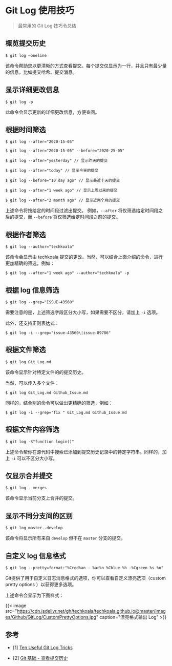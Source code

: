 # Git Log 使用技巧


> 最常用的 Git Log 技巧令总结

<!--more-->

## 概览提交历史

```shell
$ git log —oneline
```

该命令帮助您以更清晰的方式查看提交。每个提交仅显示为一行，并且只有最少量的信息，比如提交哈希、提交消息。

## 显示详细更改信息

```shell
$ git log -p
```
此命令会显示更新的详细更改信息，方便查阅。

## 根据时间筛选

```shell
$ git log --after="2020-15-05"
```

```shell
$ git log --after="2020-15-05" --before="2020-25-05"
```

```shell
$ git log --after="yesterday" // 显示昨天的提交

$ git log --after="today" // 显示今天的提交

$ git log --before="10 day ago" // 显示最近十天的提交

$ git log --after="1 week ago" // 显示上周以来的提交

$ git log --after="2 month ago" // 显示近两个月的提交
```

上述命令将按给定的时间段过滤出提交。 例如，`--after` 将仅筛选给定时间段之后的提交，而 `--before` 将仅筛选给定时间段之前的提交。

## 根据作者筛选

```shell
$ git log --author="techkoala"
```

该命令会显示由 techkoala 提交的更改。当然，可以结合上面介绍的命令，进行更加精确的筛选，例如：

```shell
$ git log --after="1 week ago" --author="techkoala" -p
```

## 根据 log 信息筛选

```shell
$ git log --grep="ISSUE-43560"
```
需要注意的是，上述筛选字段区分大小写，如果需要不区分，请加上 `-i` 选项。

此外，还支持正则表达式：

```shell
$ git log -i --grep="issue-43560\|issue-89786"
```

## 根据文件筛选

```shell
$ git log Git_Log.md
```

该命令显示针对特定文件的的提交历史。

当然，可以传入多个文件：

```shell
$ git log Git_Log.md Github_Issue.md
```

同样的，结合别的命令可以做出更精确的筛选，例如：

```shell
$ git log -i --grep="fix " Git_Log.md Github_Issue.md
```

## 根据文件内容筛选

```shell 
$ git log -S"function login()"
```

上述命令帮你在源代码中搜索已添加到提交历史记录中的特定字符串。同样的，加上 `-i` 可以不区分大小写。

## 仅显示合并提交

```shell
$ git log --merges
```
该命令显示当前分支上合并的提交。

## 显示不同分支间的区别

```shell
$ git log master..develop
```

该命令将显示所有来自 `develop` 但不在 `master` 分支的提交。

## 自定义 log 信息格式

```shell
$ git log --pretty=format:"%Cred%an - %ar%n %Cblue %h -%Cgreen %s %n"
```

Git提供了用于自定义日志消息格式的选项，你可以查看自定义漂亮选项（custom pretty options ）以获得更多选项。

上述命令会显示为下图样式：

{{< image src="https://cdn.jsdelivr.net/gh/techkoala/techkoala.github.io@master/images/Github/GitLog/CustomPrettyOptions.jpg" caption="漂亮格式输出 Log" >}}

## 参考

- [1] [Ten Useful Git Log Tricks](https://hackernoon.com/ten-useful-git-log-tricks-7nt3yxy)

- [2] [Git 基础 - 查看提交历史](https://git-scm.com/book/zh/v2/Git-%E5%9F%BA%E7%A1%80-%E6%9F%A5%E7%9C%8B%E6%8F%90%E4%BA%A4%E5%8E%86%E5%8F%B2)
